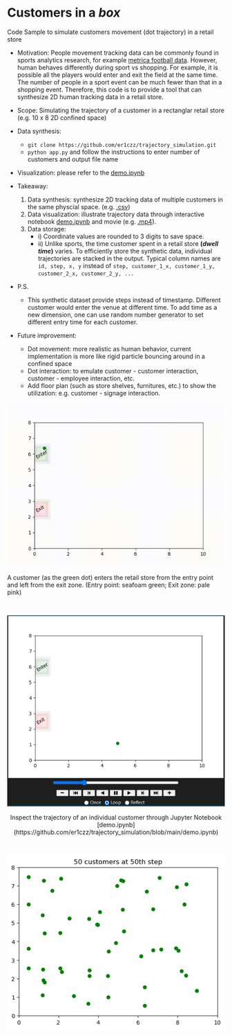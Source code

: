 # Customers in a *box*
Code Sample to simulate customers movement (dot trajectory) in a retail store
- Motivation: People movement tracking data can be commonly found in sports analytics research, for example [metrica football data](https://github.com/metrica-sports/sample-data). However, human behaves differently during sport vs shopping. For example, it is possible all the players would enter and exit the field at the same time. The number of people in a sport event can be much fewer than that in a shopping event. Therefore, this code is to provide a tool that can synthesize 2D human tracking data in a retail store. 
- Scope: Simulating the trajectory of a customer in a rectanglar retail store (e.g. 10 x 8 2D confined space)
- Data synthesis:
    - ```git clone https://github.com/er1czz/trajectory_simulation.git```
    - ```python app.py``` and follow the instructions to enter number of customers and output file name 
- Visualization: please refer to the [demo.ipynb](https://github.com/er1czz/trajectory_simulation/blob/main/demo.ipynb)
- Takeaway:
    1. Data synthesis: synthesize 2D tracking data of multiple customers in the same physcial space. (e.g. [.csv](https://github.com/er1czz/trajectory_simulation/blob/main/sample_output.csv))
    2. Data visualization: illustrate trajectory data through interactive notebook [demo.ipynb](https://github.com/er1czz/trajectory_simulation/blob/main/demo.ipynb) and movie (e.g. [.mp4](https://github.com/er1czz/trajectory_simulation/blob/main/demo_1dot_tracking.mp4)).
    3. Data storage:
        - i) Coordinate values are rounded to 3 digits to save space.
        - ii) Unlike sports, the time customer spent in a retail store **(*dwell time*)** varies. To efficiently store the synthetic data, individual trajectories are stacked in the output. Typical column names are ```id, step, x, y``` instead of ```step, customer_1_x, customer_1_y, customer_2_x, customer_2_y, ...```
- P.S.
  - This synthetic dataset provide steps instead of timestamp. Different customer would enter the venue at different time. To add time as a new dimension, one can use random number generator to set different entry time for each customer.

      
- Future improvement:
  - Dot movement: more realistic as human behavior, current implementation is more like rigid particle bouncing around in a confined space
  - Dot interaction: to emulate customer - customer interaction, customer - employee interaction, etc.
  - Add floor plan (such as store shelves, furnitures, etc.) to show the utilization: e.g. customer - signage interaction.
    
<p align="center">
  <img src="https://github.com/er1czz/trajectory_simulation/blob/main/demo_1dot_tracking.gif" alt="animated" />
</p>
<p aligh="center">A customer (as the green dot) enters the retail store from the entry point and left from the exit zone. (Entry point: seafoam green; Exit zone: pale pink) </p>
&nbsp;
&nbsp;
<p align="center">
  <img src="https://github.com/er1czz/trajectory_simulation/blob/main/interface.png"/>
</p>
<p align="center">Inspect the trajectory of an individual customer through Jupyter Notebook [demo.ipynb](https://github.com/er1czz/trajectory_simulation/blob/main/demo.ipynb)</p>
&nbsp;
&nbsp;
<p align="center">
  <img src="https://github.com/er1czz/trajectory_simulation/blob/main/trajs.png"/>
</p>
